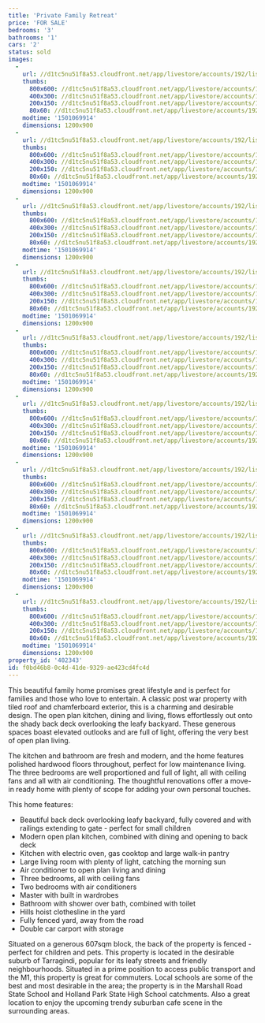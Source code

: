 ```yaml
---
title: 'Private Family Retreat'
price: 'FOR SALE'
bedrooms: '3'
bathrooms: '1'
cars: '2'
status: sold
images:
  -
    url: //d1tc5nu51f8a53.cloudfront.net/app/livestore/accounts/192/listings/1222872/images/Queensthorpe-19-Fron_1710082045_20170726095125.jpg
    thumbs:
      800x600: //d1tc5nu51f8a53.cloudfront.net/app/livestore/accounts/192/listings/1222872/images/Queensthorpe-19-Fron_1710082045_20170726095125_800x600.jpg
      400x300: //d1tc5nu51f8a53.cloudfront.net/app/livestore/accounts/192/listings/1222872/images/Queensthorpe-19-Fron_1710082045_20170726095125_400x300.jpg
      200x150: //d1tc5nu51f8a53.cloudfront.net/app/livestore/accounts/192/listings/1222872/images/Queensthorpe-19-Fron_1710082045_20170726095125_200x150.jpg
      80x60: //d1tc5nu51f8a53.cloudfront.net/app/livestore/accounts/192/listings/1222872/images/Queensthorpe-19-Fron_1710082045_20170726095125_80x60.jpg
    modtime: '1501069914'
    dimensions: 1200x900
  -
    url: //d1tc5nu51f8a53.cloudfront.net/app/livestore/accounts/192/listings/1222872/images/Queensthorpe-19-Kitc_6008207742_20170726095122.jpg
    thumbs:
      800x600: //d1tc5nu51f8a53.cloudfront.net/app/livestore/accounts/192/listings/1222872/images/Queensthorpe-19-Kitc_6008207742_20170726095122_800x600.jpg
      400x300: //d1tc5nu51f8a53.cloudfront.net/app/livestore/accounts/192/listings/1222872/images/Queensthorpe-19-Kitc_6008207742_20170726095122_400x300.jpg
      200x150: //d1tc5nu51f8a53.cloudfront.net/app/livestore/accounts/192/listings/1222872/images/Queensthorpe-19-Kitc_6008207742_20170726095122_200x150.jpg
      80x60: //d1tc5nu51f8a53.cloudfront.net/app/livestore/accounts/192/listings/1222872/images/Queensthorpe-19-Kitc_6008207742_20170726095122_80x60.jpg
    modtime: '1501069914'
    dimensions: 1200x900
  -
    url: //d1tc5nu51f8a53.cloudfront.net/app/livestore/accounts/192/listings/1222872/images/Queensthorpe-19-Kitc_5552119352_20170726095125.jpg
    thumbs:
      800x600: //d1tc5nu51f8a53.cloudfront.net/app/livestore/accounts/192/listings/1222872/images/Queensthorpe-19-Kitc_5552119352_20170726095125_800x600.jpg
      400x300: //d1tc5nu51f8a53.cloudfront.net/app/livestore/accounts/192/listings/1222872/images/Queensthorpe-19-Kitc_5552119352_20170726095125_400x300.jpg
      200x150: //d1tc5nu51f8a53.cloudfront.net/app/livestore/accounts/192/listings/1222872/images/Queensthorpe-19-Kitc_5552119352_20170726095125_200x150.jpg
      80x60: //d1tc5nu51f8a53.cloudfront.net/app/livestore/accounts/192/listings/1222872/images/Queensthorpe-19-Kitc_5552119352_20170726095125_80x60.jpg
    modtime: '1501069914'
    dimensions: 1200x900
  -
    url: //d1tc5nu51f8a53.cloudfront.net/app/livestore/accounts/192/listings/1222872/images/_Queensthorpe-19-Dec_1285311081_20170726095115.jpg
    thumbs:
      800x600: //d1tc5nu51f8a53.cloudfront.net/app/livestore/accounts/192/listings/1222872/images/_Queensthorpe-19-Dec_1285311081_20170726095115_800x600.jpg
      400x300: //d1tc5nu51f8a53.cloudfront.net/app/livestore/accounts/192/listings/1222872/images/_Queensthorpe-19-Dec_1285311081_20170726095115_400x300.jpg
      200x150: //d1tc5nu51f8a53.cloudfront.net/app/livestore/accounts/192/listings/1222872/images/_Queensthorpe-19-Dec_1285311081_20170726095115_200x150.jpg
      80x60: //d1tc5nu51f8a53.cloudfront.net/app/livestore/accounts/192/listings/1222872/images/_Queensthorpe-19-Dec_1285311081_20170726095115_80x60.jpg
    modtime: '1501069914'
    dimensions: 1200x900
  -
    url: //d1tc5nu51f8a53.cloudfront.net/app/livestore/accounts/192/listings/1222872/images/Queensthorpe-19-Livi_9109731396_20170726095128.jpg
    thumbs:
      800x600: //d1tc5nu51f8a53.cloudfront.net/app/livestore/accounts/192/listings/1222872/images/Queensthorpe-19-Livi_9109731396_20170726095128_800x600.jpg
      400x300: //d1tc5nu51f8a53.cloudfront.net/app/livestore/accounts/192/listings/1222872/images/Queensthorpe-19-Livi_9109731396_20170726095128_400x300.jpg
      200x150: //d1tc5nu51f8a53.cloudfront.net/app/livestore/accounts/192/listings/1222872/images/Queensthorpe-19-Livi_9109731396_20170726095128_200x150.jpg
      80x60: //d1tc5nu51f8a53.cloudfront.net/app/livestore/accounts/192/listings/1222872/images/Queensthorpe-19-Livi_9109731396_20170726095128_80x60.jpg
    modtime: '1501069914'
    dimensions: 1200x900
  -
    url: //d1tc5nu51f8a53.cloudfront.net/app/livestore/accounts/192/listings/1222872/images/Queensthorpe-19-Bed1_4916139967_20170726095119.jpg
    thumbs:
      800x600: //d1tc5nu51f8a53.cloudfront.net/app/livestore/accounts/192/listings/1222872/images/Queensthorpe-19-Bed1_4916139967_20170726095119_800x600.jpg
      400x300: //d1tc5nu51f8a53.cloudfront.net/app/livestore/accounts/192/listings/1222872/images/Queensthorpe-19-Bed1_4916139967_20170726095119_400x300.jpg
      200x150: //d1tc5nu51f8a53.cloudfront.net/app/livestore/accounts/192/listings/1222872/images/Queensthorpe-19-Bed1_4916139967_20170726095119_200x150.jpg
      80x60: //d1tc5nu51f8a53.cloudfront.net/app/livestore/accounts/192/listings/1222872/images/Queensthorpe-19-Bed1_4916139967_20170726095119_80x60.jpg
    modtime: '1501069914'
    dimensions: 1200x900
  -
    url: //d1tc5nu51f8a53.cloudfront.net/app/livestore/accounts/192/listings/1222872/images/Queensthorpe-19-Bath_4695540662_20170726095117.jpg
    thumbs:
      800x600: //d1tc5nu51f8a53.cloudfront.net/app/livestore/accounts/192/listings/1222872/images/Queensthorpe-19-Bath_4695540662_20170726095117_800x600.jpg
      400x300: //d1tc5nu51f8a53.cloudfront.net/app/livestore/accounts/192/listings/1222872/images/Queensthorpe-19-Bath_4695540662_20170726095117_400x300.jpg
      200x150: //d1tc5nu51f8a53.cloudfront.net/app/livestore/accounts/192/listings/1222872/images/Queensthorpe-19-Bath_4695540662_20170726095117_200x150.jpg
      80x60: //d1tc5nu51f8a53.cloudfront.net/app/livestore/accounts/192/listings/1222872/images/Queensthorpe-19-Bath_4695540662_20170726095117_80x60.jpg
    modtime: '1501069914'
    dimensions: 1200x900
  -
    url: //d1tc5nu51f8a53.cloudfront.net/app/livestore/accounts/192/listings/1222872/images/Queensthorpe-19-Back_9129033620_20170726095119.jpg
    thumbs:
      800x600: //d1tc5nu51f8a53.cloudfront.net/app/livestore/accounts/192/listings/1222872/images/Queensthorpe-19-Back_9129033620_20170726095119_800x600.jpg
      400x300: //d1tc5nu51f8a53.cloudfront.net/app/livestore/accounts/192/listings/1222872/images/Queensthorpe-19-Back_9129033620_20170726095119_400x300.jpg
      200x150: //d1tc5nu51f8a53.cloudfront.net/app/livestore/accounts/192/listings/1222872/images/Queensthorpe-19-Back_9129033620_20170726095119_200x150.jpg
      80x60: //d1tc5nu51f8a53.cloudfront.net/app/livestore/accounts/192/listings/1222872/images/Queensthorpe-19-Back_9129033620_20170726095119_80x60.jpg
    modtime: '1501069914'
    dimensions: 1200x900
  -
    url: //d1tc5nu51f8a53.cloudfront.net/app/livestore/accounts/192/listings/1222872/images/Map-19-Queensthorpe_2707093418_20170726095114.jpg
    thumbs:
      800x600: //d1tc5nu51f8a53.cloudfront.net/app/livestore/accounts/192/listings/1222872/images/Map-19-Queensthorpe_2707093418_20170726095114_800x600.jpg
      400x300: //d1tc5nu51f8a53.cloudfront.net/app/livestore/accounts/192/listings/1222872/images/Map-19-Queensthorpe_2707093418_20170726095114_400x300.jpg
      200x150: //d1tc5nu51f8a53.cloudfront.net/app/livestore/accounts/192/listings/1222872/images/Map-19-Queensthorpe_2707093418_20170726095114_200x150.jpg
      80x60: //d1tc5nu51f8a53.cloudfront.net/app/livestore/accounts/192/listings/1222872/images/Map-19-Queensthorpe_2707093418_20170726095114_80x60.jpg
    modtime: '1501069914'
    dimensions: 1200x900
property_id: '402343'
id: f0bd46b8-0c4d-41de-9329-ae423cd4fc4d
---
```

This beautiful family home promises great lifestyle and is perfect for families and those who love to entertain. A classic post war property with tiled roof and chamferboard exterior, this is a charming and desirable design. The open plan kitchen, dining and living, flows effortlessly out onto the shady back deck overlooking the leafy backyard. These generous spaces boast elevated outlooks and are full of light, offering the very best of open plan living. 

The kitchen and bathroom are fresh and modern, and the home features polished hardwood floors throughout, perfect for low maintenance living. The three bedrooms are well proportioned and full of light, all with ceiling fans and all with air conditioning. The thoughtful renovations offer a move-in ready home with plenty of scope for adding your own personal touches. 

This home features:

*  Beautiful back deck overlooking leafy backyard, fully covered and with railings extending to gate - perfect for small children
*  Modern open plan kitchen, combined with dining and opening to back deck
*  Kitchen with electric oven, gas cooktop and large walk-in pantry 
*  Large living room with plenty of light, catching the morning sun
*  Air conditioner to open plan living and dining
*  Three bedrooms, all with ceiling fans
*  Two bedrooms with air conditioners 
*  Master with built in wardrobes
*  Bathroom with shower over bath, combined with toilet
*  Hills hoist clothesline in the yard
*  Fully fenced yard, away from the road
*  Double car carport with storage

Situated on a generous 607sqm block, the back of the property is fenced - perfect for children and pets. This property is located in the desirable suburb of Tarragindi, popular for its leafy streets and friendly neighbourhoods. Situated in a prime position to access public transport and the M1, this property is great for commuters. Local schools are some of the best and most desirable in the area; the property is in the Marshall Road State School and Holland Park State High School catchments. Also a great location to enjoy the upcoming trendy suburban cafe scene in the surrounding areas.